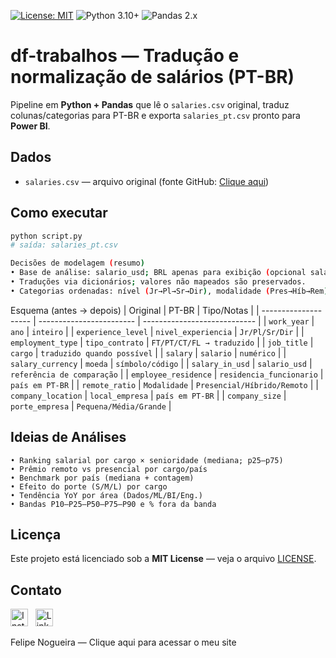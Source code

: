 <p>
  <a href="LICENSE"><img alt="License: MIT" src="https://img.shields.io/badge/License-MIT-green.svg"></a>
  <img alt="Python 3.10+" src="https://img.shields.io/badge/Python-3.10%2B-blue.svg">
  <img alt="Pandas 2.x" src="https://img.shields.io/badge/Pandas-2.x-006d5b.svg">
</p>


# df-trabalhos — Tradução e normalização de salários (PT-BR)

Pipeline em **Python + Pandas** que lê o `salaries.csv` original, traduz colunas/categorias para PT-BR e exporta `salaries_pt.csv` pronto para **Power BI**.

## Dados
- `salaries.csv` — arquivo original (fonte GitHub: [Clique aqui](https://raw.githubusercontent.com/FelipeBNogueira/df-trabalhos/main/salaries.csv))

## Como executar
```bash
python script.py
# saída: salaries_pt.csv

Decisões de modelagem (resumo)
• Base de análise: salario_usd; BRL apenas para exibição (opcional salario_brl).
• Traduções via dicionários; valores não mapeados são preservados.
• Categorias ordenadas: nível (Jr→Pl→Sr→Dir), modalidade (Pres→Híb→Rem), porte (P→M→G).
```
Esquema (antes → depois)
| Original             | PT-BR                    | Tipo/Notas                   |
| -------------------- | ------------------------ | ---------------------------- |
| `work_year`          | `ano`                    | `inteiro`                      |
| `experience_level`   | `nivel_experiencia`      | `Jr/Pl/Sr/Dir`                 |
| `employment_type`    | `tipo_contrato`          | `FT/PT/CT/FL → traduzido`      |
| `job_title`          | `cargo`                  | `traduzido quando possível`    |
| `salary`             | `salario`                | `numérico`                     |
| `salary_currency`    | `moeda`                  | `símbolo/código`               |
| `salary_in_usd`      | `salario_usd`            | `referência de comparação`     |
| `employee_residence` | `residencia_funcionario` | `país em PT-BR`                |
| `remote_ratio`       | `Modalidade`             | `Presencial/Híbrido/Remoto`    |
| `company_location`   | `local_empresa`          | `país em PT-BR`                |
| `company_size`       | `porte_empresa`          | `Pequena/Média/Grande`         |


## Ideias de Análises
```
• Ranking salarial por cargo × senioridade (mediana; p25–p75)
• Prêmio remoto vs presencial por cargo/país
• Benchmark por país (mediana + contagem)
• Efeito do porte (S/M/L) por cargo
• Tendência YoY por área (Dados/ML/BI/Eng.)
• Bandas P10–P25–P50–P75–P90 e % fora da banda
```
## Licença
Este projeto está licenciado sob a **MIT License** — veja o arquivo [LICENSE](LICENSE).

## Contato
<a href="https://www.instagram.com/felipebnogueira/" target="_blank" rel="noopener noreferrer" style="text-decoration: none;">
  <img src="https://cdn.simpleicons.org/instagram/E4405F" alt="Instagram" width="28" height="28">
</a>
&nbsp;
<a href="https://www.linkedin.com/in/cfbn-adm/" target="_blank" rel="noopener noreferrer" style="text-decoration: none;">
  <img src="https://upload.wikimedia.org/wikipedia/commons/thumb/c/ca/LinkedIn_logo_initials.png/28px-LinkedIn_logo_initials.png" alt="LinkedIn" width="28" height="28">
</a>

<br>

Felipe Nogueira — <a href="https://potionsolutions.com" target="_blank" rel="noopener noreferrer" style="text-decoration: none;">Clique aqui para acessar o meu site</a>





